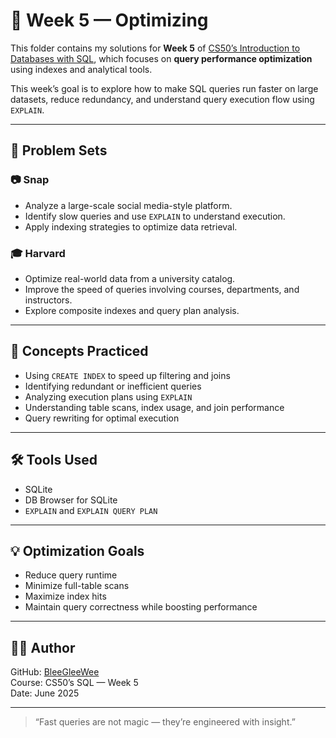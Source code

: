 # 🚀 Week 5 — Optimizing

This folder contains my solutions for **Week 5** of [CS50’s Introduction to Databases with SQL](https://cs50.harvard.edu/sql/), which focuses on **query performance optimization** using indexes and analytical tools.

This week’s goal is to explore how to make SQL queries run faster on large datasets, reduce redundancy, and understand query execution flow using `EXPLAIN`.

---

## 📁 Problem Sets

### 📷 Snap
- Analyze a large-scale social media-style platform.
- Identify slow queries and use `EXPLAIN` to understand execution.
- Apply indexing strategies to optimize data retrieval.

### 🎓 Harvard
- Optimize real-world data from a university catalog.
- Improve the speed of queries involving courses, departments, and instructors.
- Explore composite indexes and query plan analysis.

---

## 🧠 Concepts Practiced

- Using `CREATE INDEX` to speed up filtering and joins  
- Identifying redundant or inefficient queries  
- Analyzing execution plans using `EXPLAIN`  
- Understanding table scans, index usage, and join performance  
- Query rewriting for optimal execution

---

## 🛠️ Tools Used

- SQLite  
- DB Browser for SQLite  
- `EXPLAIN` and `EXPLAIN QUERY PLAN`

---

## 💡 Optimization Goals

- Reduce query runtime  
- Minimize full-table scans  
- Maximize index hits  
- Maintain query correctness while boosting performance

---

## 👩‍💻 Author

GitHub: [BleeGleeWee](https://github.com/BleeGleeWee)  
Course: CS50’s SQL — Week 5  
Date: June 2025

---

> “Fast queries are not magic — they’re engineered with insight.”

